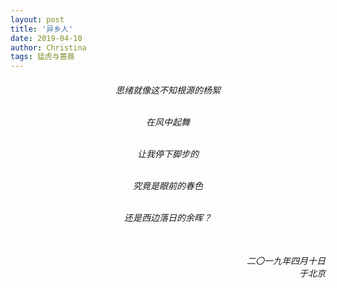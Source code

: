 ```yaml
---
layout: post
title: '异乡人'
date: 2019-04-10
author: Christina
tags: 猛虎与蔷薇
---
```


<h6 style="text-align:center">

思绪就像这不知根源的杨絮 <br><br>

在风中起舞<br><br>

让我停下脚步的<br><br>

究竟是眼前的春色 <br><br>

还是西边落日的余晖？<br><br></h6>

<h6 style="text-align:right">二〇一九年四月十日<br>
于北京</h6>